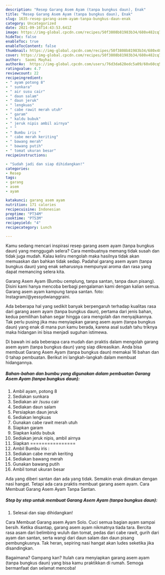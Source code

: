 ```yaml
---
description: "Resep Garang Asem Ayam (tanpa bungkus daun), Enak"
title: "Resep Garang Asem Ayam (tanpa bungkus daun), Enak"
slug: 1635-resep-garang-asem-ayam-tanpa-bungkus-daun-enak
category: Uncategorized
date: 2021-09-16T14:43:53.641Z
image: https://img-global.cpcdn.com/recipes/50f3808b81983b34/680x482cq70/garang-asem-ayam-tanpa-bungkus-daun-foto-resep-utama.jpg
hideToc: false
enableToc: true
enableTocContent: false
thumbnail: https://img-global.cpcdn.com/recipes/50f3808b81983b34/680x482cq70/garang-asem-ayam-tanpa-bungkus-daun-foto-resep-utama.jpg
cover: https://img-global.cpcdn.com/recipes/50f3808b81983b34/680x482cq70/garang-asem-ayam-tanpa-bungkus-daun-foto-resep-utama.jpg
author:  Saomi Mayhai
authorAv:  https://img-global.cpcdn.com/users/76d3da628edc5a09/60x60cq50/avatar.jpg
ratingvalue: 4.7
reviewcount: 22
recipeingredient:
- " ayam potong 8"
- " sunkara"
- " air susu cair"
- " daun salam"
- " daun jeruk"
- " lengkuas"
- " cabe rawit merah utuh"
- " garam"
- " kaldu bubuk"
- " jeruk nipis ambil airnya"
- " "
- " Bumbu iris "
- " cabe merah keriting"
- " bawang merah"
- " bawang putih"
- " tomat ukuran besar"
recipeinstructions:

- "Sudah jadi dan siap dihidangkan!"
categories:
- Resep
tags:
- garang
- asem
- ayam

katakunci: garang asem ayam 
nutrition: 171 calories
recipecuisine: Indonesian
preptime: "PT34M"
cooktime: "PT53M"
recipeyield: "4"
recipecategory: Lunch

---
```



Kamu sedang mencari inspirasi resep garang asem ayam (tanpa bungkus daun) yang menggugah selera? Cara membuatnya memang tidak susah dan tidak juga mudah. Kalau keliru mengolah maka hasilnya tidak akan memuaskan dan bahkan tidak sedap. Padahal garang asem ayam (tanpa bungkus daun) yang enak seharusnya mempunyai aroma dan rasa yang dapat memancing selera kita.


Garang Asem Ayam (Bumbu cemplung, tanpa santan, tanpa daun pisang). Disini kami hanya mencoba berbagi pengalaman kami dengan kalian semua. Garang asem ayam kampung tanpa santan. foto: Instagram/@yessydwianggraini.

Ada beberapa hal yang sedikit banyak berpengaruh terhadap kualitas rasa dari garang asem ayam (tanpa bungkus daun), pertama dari jenis bahan, kedua pemilihan bahan segar hingga cara mengolah dan menyajikannya. Tak perlu pusing jika mau menyiapkan garang asem ayam (tanpa bungkus daun) yang enak di mana pun kamu berada, karena asal sudah tahu triknya maka hidangan ini bisa menjadi suguhan istimewa.


Di bawah ini ada beberapa cara mudah dan praktis dalam mengolah garang asem ayam (tanpa bungkus daun) yang siap dikreasikan. Anda bisa membuat Garang Asem Ayam (tanpa bungkus daun) memakai 16 bahan dan 0 tahap pembuatan. Berikut ini langkah-langkah dalam membuat hidangannya.

<!--inarticleads1-->

##### Bahan-bahan dan bumbu yang digunakan dalam pembuatan Garang Asem Ayam (tanpa bungkus daun):

1. Ambil  ayam, potong 8
1. Sediakan  sunkara
1. Sediakan  air /susu cair
1. Sediakan  daun salam
1. Persiapkan  daun jeruk
1. Sediakan  lengkuas
1. Gunakan  cabe rawit merah utuh
1. Siapkan  garam
1. Siapkan  kaldu bubuk
1. Sediakan  jeruk nipis, ambil airnya
1. Siapkan  ================
1. Ambil  Bumbu iris :
1. Sediakan  cabe merah keriting
1. Sediakan  bawang merah
1. Gunakan  bawang putih
1. Ambil  tomat ukuran besar


Ada yang diberi santan dan ada yang tidak. Semakin enak dimakan dengan nasi hangat. Tetapi ada cara praktis membuat garang asem ayam. Cara Membuat Garang Asem Ayam Tanpa Santan. 

<!--inarticleads2-->

##### Step by step untuk membuat Garang Asem Ayam (tanpa bungkus daun):


1. Selesai dan siap dihidangkan!

Cara Membuat Garang asem Ayam Solo. Cuci semua bagian ayam sampai bersih. Ketika disantap, garang asem ayam nikmatnya tiada tara. Bercita rasa asam dari belimbing wuluh dan tomat, pedas dari cabe rawit, gurih dari ayam dan santan, serta wangi dari daun salam dan daun pisang pembungkusnya. Tak heran, sepiring nasi hangat akan ludes seketika jika disandingkan. 

Bagaimana? Gampang kan? Itulah cara menyiapkan garang asem ayam (tanpa bungkus daun) yang bisa kamu praktikkan di rumah. Semoga bermanfaat dan selamat mencoba!
